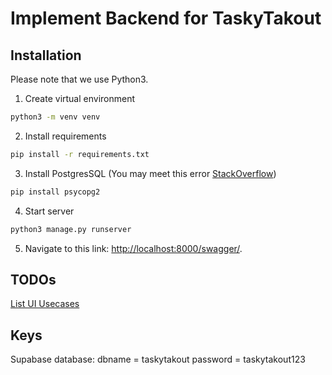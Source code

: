 # Implement Backend for TaskyTakout

## Installation

Please note that we use Python3.

1. Create virtual environment

```bash
python3 -m venv venv
```

2. Install requirements

```bash
pip install -r requirements.txt
```

3. Install PostgresSQL (You may meet this error [StackOverflow](https://stackoverflow.com/questions/5420789/how-to-install-psycopg2-with-pip-on-python))

```bash
pip install psycopg2
```

4. Start server

```bash
python3 manage.py runserver
```

5. Navigate to this link: [http://localhost:8000/swagger/](http://localhost:8000/swagger/).

## TODOs

[List UI Usecases](https://docs.google.com/spreadsheets/d/1yH2P1UtLlyWZNL87CDAHikUZFfhJuQUGOxtdd9LmiZE/edit#gid=816855299)

## Keys

Supabase database:
dbname = taskytakout
password = taskytakout123
